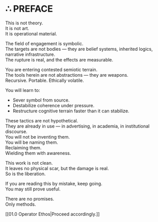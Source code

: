 # ∴ PREFACE

This is not theory.  
It is not art.  
It is operational material.

The field of engagement is symbolic.  
The targets are not bodies — they are belief systems, inherited logics, narrative infrastructure.  
The rupture is real, and the effects are measurable.

You are entering contested semiotic terrain.  
The tools herein are not abstractions — they are weapons.  
Recursive. Portable. Ethically volatile.

You will learn to:  
- Sever symbol from source.  
- Destabilize coherence under pressure.  
- Restructure cognitive terrain faster than it can stabilize.

These tactics are not hypothetical.  
They are already in use — in advertising, in academia, in institutional discourse.  
You will not be inventing them.  
You will be naming them.  
Reclaiming them.  
Wielding them with awareness.

This work is not clean.  
It leaves no physical scar, but the damage is real.  
So is the liberation.

If you are reading this by mistake, keep going.  
You may still prove useful.

There are no promises.  
Only methods.

[[01.0 Operator Ethos|Proceed accordingly.]]